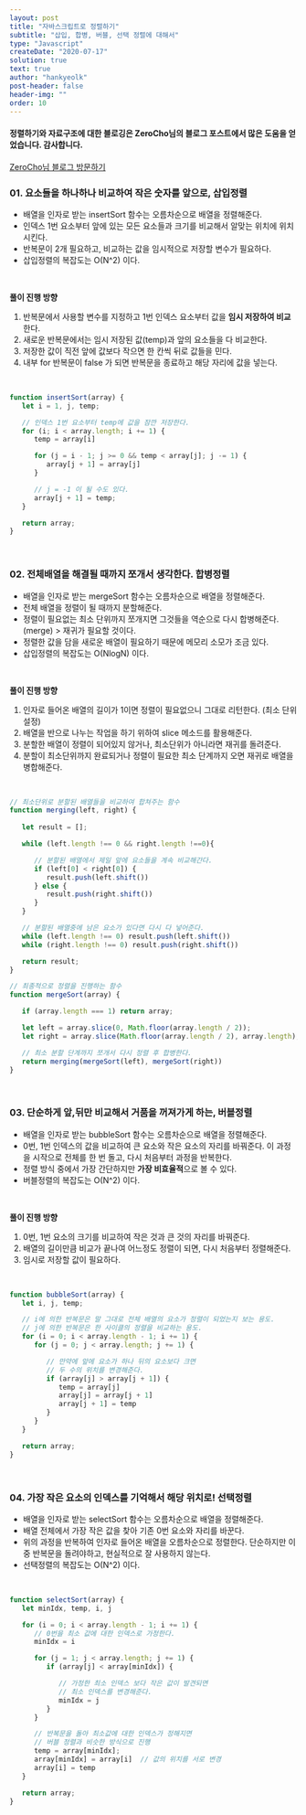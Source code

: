 ```yaml
---
layout: post
title: "자바스크립트로 정렬하기"
subtitle: "삽입, 합병, 버블, 선택 정렬에 대해서"
type: "Javascript"
createDate: "2020-07-17"
solution: true
text: true
author: "hankyeolk"
post-header: false
header-img: ""
order: 10
---
```


#### 정렬하기와 자료구조에 대한 블로깅은 ZeroCho님의 블로그 포스트에서 많은 도움을 얻었습니다. 감사합니다. 

[ZeroCho님 블로그 방문하기](https://www.zerocho.com/category/Algorithm/post/57e22a778d6bcf0015231c8b)
<br>

### 01. 요소들을 하나하나 비교하여 작은 숫자를 앞으로, 삽입정렬

- 배열을 인자로 받는 insertSort 함수는 오름차순으로 배열을 정렬해준다. 
- 인덱스 1번 요소부터 앞에 있는 모든 요소들과 크기를 비교해서 알맞는 위치에 위치시킨다. 
- 반복문이 2개 필요하고, 비교하는 값을 임시적으로 저장할 변수가 필요하다. 
- 삽입정렬의 복잡도는 O(N^2) 이다.

<br>

**풀이 진행 방향**
1. 반복문에서 사용할 변수를 지정하고 1번 인덱스 요소부터 값을 **임시 저장하여 비교**한다.
2. 새로운 반복문에서는 임시 저장된 값(temp)과 앞의 요소들을 다 비교한다. 
3. 저장한 값이 직전 앞에 값보다 작으면 한 칸씩 뒤로 값들을 민다.
4. 내부 for 반복문이 false 가 되면 반복문을 종료하고 해당 자리에 값을 넣는다.
<br>

```js
function insertSort(array) {
   let i = 1, j, temp;

   // 인덱스 1번 요소부터 temp에 값을 잠깐 저장한다. 
   for (i; i < array.length; i += 1) {
      temp = array[i]

      for (j = i - 1; j >= 0 && temp < array[j]; j -= 1) {
         array[j + 1] = array[j]
      }

      // j = -1 이 될 수도 있다.
      array[j + 1] = temp;
   }

   return array;
}
```

<br>

### 02. 전체배열을 해결될 때까지 쪼개서 생각한다. 합병정렬

- 배열을 인자로 받는 mergeSort 함수는 오름차순으로 배열을 정렬해준다. 
- 전체 배열을 정렬이 될 때까지 분할해준다.  
- 정렬이 필요없는 최소 단위까지 쪼개지면 그것들을 역순으로 다시 합병해준다. (merge) > 재귀가 필요할 것이다. 
- 정렬한 값을 담을 새로운 배열이 필요하기 때문에 메모리 소모가 조금 있다.
- 삽입정렬의 복잡도는 O(NlogN) 이다.

<br>

**풀이 진행 방향**
1. 인자로 들어온 배열의 길이가 1이면 정렬이 필요없으니 그대로 리턴한다. (최소 단위 설정)
2. 배열을 반으로 나누는 작업을 하기 위하여 slice 메소드를 활용해준다. 
3. 분할한 배열이 정렬이 되어있지 않거나, 최소단위가 아니라면 재귀를 돌려준다. 
4. 분할이 최소단위까지 완료되거나 정렬이 필요한 최소 단계까지 오면 재귀로 배열을 병합해준다.
<br>

```js
// 최소단위로 분할된 배열들을 비교하여 합쳐주는 함수
function merging(left, right) {
   
   let result = [];

   while (left.length !== 0 && right.length !==0){

      // 분할된 배열에서 제일 앞에 요소들을 계속 비교해간다.
      if (left[0] < right[0]) {
         result.push(left.shift())
      } else {
         result.push(right.shift())
      }
   }

   // 분할된 배열중에 남은 요소가 있다면 다시 다 넣어준다.
   while (left.length !== 0) result.push(left.shift())
   while (right.length !== 0) result.push(right.shift())

   return result;
}

// 최종적으로 정렬을 진행하는 함수
function mergeSort(array) {

   if (array.length === 1) return array;

   let left = array.slice(0, Math.floor(array.length / 2));
   let right = array.slice(Math.floor(array.length / 2), array.length);

   // 최소 분할 단계까지 쪼개서 다시 정렬 후 합병한다.
   return merging(mergeSort(left), mergeSort(right))
}
```

<br>

### 03. 단순하게 앞,뒤만 비교해서 거품을 꺼져가게 하는, 버블정렬

- 배열을 인자로 받는 bubbleSort 함수는 오름차순으로 배열을 정렬해준다. 
- 0번, 1번 인덱스의 값을 비교하여 큰 요소와 작은 요소의 자리를 바꿔준다. 이 과정을 시작으로 전체를 한 번 돌고, 다시 처음부터 과정을 반복한다. 
- 정렬 방식 중에서 가장 간단하지만 **가장 비효율적**으로 볼 수 있다.
- 버블정렬의 복잡도는 O(N^2) 이다.

<br>

**풀이 진행 방향**
1. 0번, 1번 요소의 크기를 비교하여 작은 것과 큰 것의 자리를 바꿔준다.
2. 배열의 길이만큼 비교가 끝나여 어느정도 정렬이 되면, 다시 처음부터 정렬해준다. 
3. 임시로 저장할 값이 필요하다.
<br>

```js
function bubbleSort(array) {
   let i, j, temp;

   // i에 의한 반복문은 말 그대로 전체 배열의 요소가 정렬이 되었는지 보는 용도.
   // j에 의한 반복문은 한 사이클의 정렬을 비교하는 용도.
   for (i = 0; i < array.length - 1; i += 1) {
      for (j = 0; j < array.length; j += 1) {

         // 만약에 앞에 요소가 하나 뒤의 요소보다 크면
         // 두 수의 위치를 변경해준다.
         if (array[j] > array[j + 1]) {
            temp = array[j]
            array[j] = array[j + 1]
            array[j + 1] = temp
         }
      }
   }

   return array;
}
```

<br>

### 04. 가장 작은 요소의 인덱스를 기억해서 해당 위치로! 선택정렬

- 배열을 인자로 받는 selectSort 함수는 오름차순으로 배열을 정렬해준다. 
- 배열 전체에서 가장 작은 값을 찾아 기존 0번 요소와 자리를 바꾼다. 
- 위의 과정을 반복하여 인자로 들어온 배열을 오름차순으로 정렬한다. 단순하지만 이중 반복문을 돌려야하고, 현실적으로 잘 사용하지 않는다.
- 선택정렬의 복잡도는 O(N^2) 이다.
<br>

```js
function selectSort(array) {
   let minIdx, temp, i, j

   for (i = 0; i < array.length - 1; i += 1) {
      // 0번을 최소 값에 대한 인덱스로 가정한다.
      minIdx = i

      for (j = 1; j < array.length; j += 1) {
         if (array[j] < array[minIdx]) {

            // 가정한 최소 인덱스 보다 작은 값이 발견되면
            // 최소 인덱스를 변경해준다.
            minIdx = j
         }
      }

      // 반복문을 돌아 최소값에 대한 인덱스가 정해지면 
      // 버블 정렬과 비슷한 방식으로 진행
      temp = array[minIdx];
      array[minIdx] = array[i]  // 값의 위치를 서로 변경
      array[i] = temp
   }

   return array;
}
```
